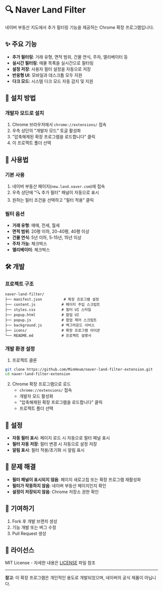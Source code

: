 # 🔍 Naver Land Filter

네이버 부동산 지도에서 추가 필터링 기능을 제공하는 Chrome 확장 프로그램입니다.

## ✨ 주요 기능

- **추가 필터링**: 거래 유형, 면적 범위, 건물 연식, 주차, 엘리베이터 등
- **실시간 필터링**: 매물 목록을 실시간으로 필터링
- **설정 저장**: 사용자 필터 설정을 자동으로 저장
- **반응형 UI**: 모바일과 데스크톱 모두 지원
- **다크 모드**: 시스템 다크 모드 자동 감지 및 지원

## 🚀 설치 방법

### 개발자 모드로 설치

1. Chrome 브라우저에서 `chrome://extensions/` 접속
2. 우측 상단의 "개발자 모드" 토글 활성화
3. "압축해제된 확장 프로그램을 로드합니다" 클릭
4. 이 프로젝트 폴더 선택

## 🎯 사용법

### 기본 사용

1. 네이버 부동산 페이지(`new.land.naver.com`)에 접속
2. 우측 상단에 "🔍 추가 필터" 패널이 자동으로 표시
3. 원하는 필터 조건을 선택하고 "필터 적용" 클릭

### 필터 옵션

- **거래 유형**: 매매, 전세, 월세
- **면적 범위**: 20평 이하, 20-40평, 40평 이상
- **건물 연식**: 5년 이하, 5-15년, 15년 이상
- **주차 가능**: 체크박스
- **엘리베이터**: 체크박스

## 🛠️ 개발

### 프로젝트 구조

```
naver-land-filter/
├── manifest.json          # 확장 프로그램 설정
├── content.js            # 페이지 주입 스크립트
├── styles.css            # 필터 UI 스타일
├── popup.html            # 팝업 UI
├── popup.js              # 팝업 제어 스크립트
├── background.js         # 백그라운드 서비스
├── icons/                # 확장 프로그램 아이콘
└── README.md             # 프로젝트 설명서
```

### 개발 환경 설정

1. 프로젝트 클론
```bash
git clone https://github.com/MinHeum/naver-land-filter-extension.git
cd naver-land-filter-extension
```

2. Chrome 확장 프로그램으로 로드
   - `chrome://extensions/` 접속
   - 개발자 모드 활성화
   - "압축해제된 확장 프로그램을 로드합니다" 클릭
   - 프로젝트 폴더 선택

## 🔧 설정

- **자동 필터 표시**: 페이지 로드 시 자동으로 필터 패널 표시
- **필터 자동 저장**: 필터 변경 시 자동으로 설정 저장
- **알림 표시**: 필터 적용/초기화 시 알림 표시

## 🐛 문제 해결

- **필터 패널이 표시되지 않음**: 페이지 새로고침 또는 확장 프로그램 재활성화
- **필터가 작동하지 않음**: 네이버 부동산 페이지인지 확인
- **설정이 저장되지 않음**: Chrome 저장소 권한 확인

## 🤝 기여하기

1. Fork 후 개발 브랜치 생성
2. 기능 개발 또는 버그 수정
3. Pull Request 생성

## 📄 라이선스

MIT License - 자세한 내용은 [LICENSE](LICENSE) 파일 참조

---

**참고**: 이 확장 프로그램은 개인적인 용도로 개발되었으며, 네이버의 공식 제품이 아닙니다.

